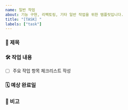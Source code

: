 ```yaml
---
name: 일반 작업
about: 기능 구현, 리팩토링, 기타 일반 작업을 위한 템플릿입니다.
title: "[TASK] "
labels: ["task"]
---
```


### 📌 제목
<!-- 작업의 핵심을 한 줄로 요약합니다 (예: 게시글 작성 기능 구현) -->

### 🛠 작업 내용
<!-- 해야 할 작업을 체크리스트로 정리합니다. UI, API, validation 등을 구분하면 좋아요 -->
- [ ] 주요 작업 항목 체크리스트 작성

### 🗓 예상 완료일
<!-- 마감 기한이 있다면 작성합니다 (예: 2025-08-10) -->

### 💬 비고
<!-- 참고 링크, 고려할 사항, 기술적 고민 등을 자유롭게 작성합니다 -->
